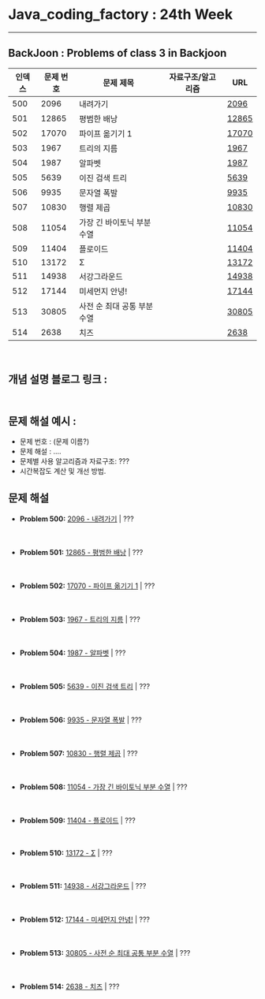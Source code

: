 # Java_coding_factory : 24th Week

---

## BackJoon : Problems of class 3 in Backjoon  

| 인덱스 | 문제 번호 | 문제 제목                   | 자료구조/알고리즘 | URL |
|--------|------------|-----------------------------|------------------|------------------------------------------------|
| 500    | 2096       | 내려가기                   |                  | [2096](https://www.acmicpc.net/problem/2096)   |
| 501    | 12865      | 평범한 배낭                 |                  | [12865](https://www.acmicpc.net/problem/12865) |
| 502    | 17070      | 파이프 옮기기 1            |                  | [17070](https://www.acmicpc.net/problem/17070) |
| 503    | 1967       | 트리의 지름                 |                  | [1967](https://www.acmicpc.net/problem/1967)   |
| 504    | 1987       | 알파벳                     |                  | [1987](https://www.acmicpc.net/problem/1987)   |
| 505    | 5639       | 이진 검색 트리             |                  | [5639](https://www.acmicpc.net/problem/5639)   |
| 506    | 9935       | 문자열 폭발                 |                  | [9935](https://www.acmicpc.net/problem/9935)   |
| 507    | 10830      | 행렬 제곱                   |                  | [10830](https://www.acmicpc.net/problem/10830) |
| 508    | 11054      | 가장 긴 바이토닉 부분 수열 |                  | [11054](https://www.acmicpc.net/problem/11054) |
| 509    | 11404      | 플로이드                   |                  | [11404](https://www.acmicpc.net/problem/11404) |
| 510    | 13172      | Σ                          |                  | [13172](https://www.acmicpc.net/problem/13172) |
| 511    | 14938      | 서강그라운드               |                  | [14938](https://www.acmicpc.net/problem/14938) |
| 512    | 17144      | 미세먼지 안녕!             |                  | [17144](https://www.acmicpc.net/problem/17144) |
| 513    | 30805      | 사전 순 최대 공통 부분 수열 |                 | [30805](https://www.acmicpc.net/problem/30805) |
| 514    | 2638       | 치즈                        |                 | [2638](https://www.acmicpc.net/problem/2638)   |


<br>

## 개념 설명 블로그 링크 : <br><br>

## 문제 해설 예시 : 
- 문제 번호 : (문제 이름?)
- 문제 해설 : .... 
- 문제별 사용 알고리즘과 자료구조: ???
- 시간복잡도 계산 및 개선 방법.

## 문제 해설
- **Problem 500:** [2096 - 내려가기](https://www.acmicpc.net/problem/2096) | ???
<br><br><br>

- **Problem 501:** [12865 - 평범한 배낭](https://www.acmicpc.net/problem/12865) | ???
<br><br><br>

- **Problem 502:** [17070 - 파이프 옮기기 1](https://www.acmicpc.net/problem/17070) | ???
<br><br><br>

- **Problem 503:** [1967 - 트리의 지름](https://www.acmicpc.net/problem/1967) | ???
<br><br><br>

- **Problem 504:** [1987 - 알파벳](https://www.acmicpc.net/problem/1987) | ???
<br><br><br>

- **Problem 505:** [5639 - 이진 검색 트리](https://www.acmicpc.net/problem/5639) | ???
<br><br><br>

- **Problem 506:** [9935 - 문자열 폭발](https://www.acmicpc.net/problem/9935) | ???
<br><br><br>

- **Problem 507:** [10830 - 행렬 제곱](https://www.acmicpc.net/problem/10830) | ???
<br><br><br>

- **Problem 508:** [11054 - 가장 긴 바이토닉 부분 수열](https://www.acmicpc.net/problem/11054) | ???
<br><br><br>

- **Problem 509:** [11404 - 플로이드](https://www.acmicpc.net/problem/11404) | ???
<br><br><br>

- **Problem 510:** [13172 - Σ](https://www.acmicpc.net/problem/13172) | ???
<br><br><br>

- **Problem 511:** [14938 - 서강그라운드](https://www.acmicpc.net/problem/14938) | ???
<br><br><br>

- **Problem 512:** [17144 - 미세먼지 안녕!](https://www.acmicpc.net/problem/17144) | ???
<br><br><br>

- **Problem 513:** [30805 - 사전 순 최대 공통 부분 수열](https://www.acmicpc.net/problem/30805) | ???
<br><br><br>

- **Problem 514:** [2638 - 치즈](https://www.acmicpc.net/problem/2638) | ???
<br><br><br>
